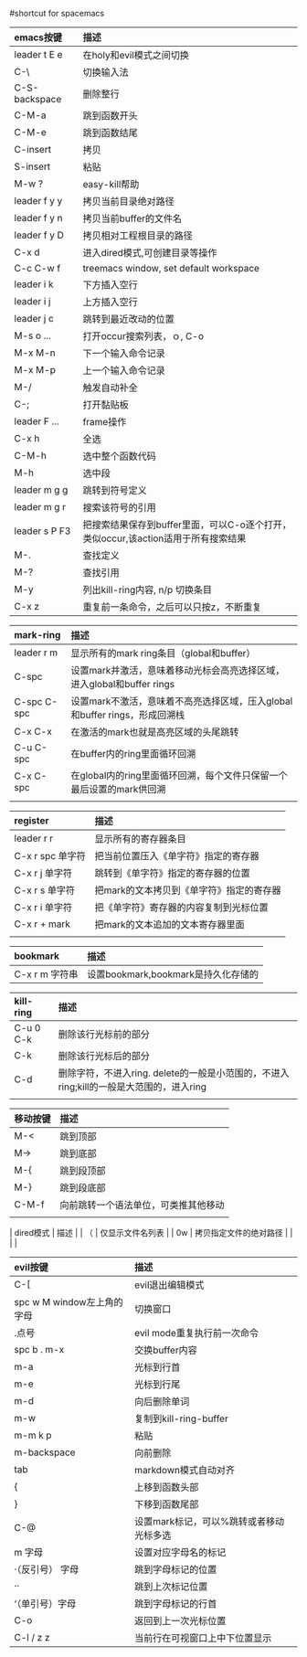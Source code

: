#shortcut for spacemacs

| emacs按键     | 描述                                                                              |
|:--------------|:----------------------------------------------------------------------------------|
| leader t E e  | 在holy和evil模式之间切换                                                          |
| C-\           | 切换输入法                                                                        |
| C-S-backspace | 删除整行                                                                          |
| C-M-a         | 跳到函数开头                                                                      |
| C-M-e         | 跳到函数结尾                                                                      |
| C-insert      | 拷贝                                                                              |
| S-insert      | 粘贴                                                                              |
| M-w ?         | easy-kill帮助                                                                     |
| leader f y y  | 拷贝当前目录绝对路径                                                              |
| leader f y n  | 拷贝当前buffer的文件名                                                            |
| leader f y D  | 拷贝相对工程根目录的路径                                                          |
| C-x d         | 进入dired模式,可创建目录等操作                                                    |
| C-c C-w f     | treemacs window, set default workspace                                            |
| leader i k    | 下方插入空行                                                                      |
| leader i j    | 上方插入空行                                                                      |
| leader j c    | 跳转到最近改动的位置                                                              |
| M-s o ...     | 打开occur搜索列表，ｏ, C-o                                                        |
| M-x M-n       | 下一个输入命令记录                                                                |
| M-x M-p       | 上一个输入命令记录                                                                |
| M-/           | 触发自动补全                                                                      |
| C-;           | 打开黏贴板                                                                        |
| leader F ...  | frame操作                                                                         |
| C-x h         | 全选                                                                              |
| C-M-h         | 选中整个函数代码                                                                  |
| M-h           | 选中段                                                                            |
| leader m g g  | 跳转到符号定义                                                                    |
| leader m g r  | 搜索该符号的引用                                                                  |
| leader s P F3 | 把搜索结果保存到buffer里面，可以C-o逐个打开，类似occur,该action适用于所有搜索结果 |
| M-.           | 查找定义                                                                          |
| M-?           | 查找引用                                                                          |
| M-y           | 列出kill-ring内容, n/p 切换条目                                                   |
| C-x z         | 重复前一条命令，之后可以只按z，不断重复                                                                                  |

| mark-ring   | 描述                                                                       |
| :---        | :---                                                                       |
| leader r m  | 显示所有的mark ring条目（global和buffer）                                  |
| C-spc       | 设置mark并激活，意味着移动光标会高亮选择区域，进入global和buffer rings     |
| C-spc C-spc | 设置mark不激活，意味着不高亮选择区域，压入global和buffer rings，形成回溯栈 |
| C-x C-x     | 在激活的mark也就是高亮区域的头尾跳转                                       |
| C-u C-spc   | 在buffer内的ring里面循环回溯                                               |
| C-x C-spc   | 在global内的ring里面循环回溯，每个文件只保留一个最后设置的mark供回溯       |
|             |                                                                            |

| register         | 描述                                     |
| :---             | :---                                     |
| leader r r       | 显示所有的寄存器条目                     |
| C-x r spc 单字符 | 把当前位置压入《单字符》指定的寄存器     |
| C-x r j 单字符   | 跳转到《单字符》指定的寄存器的位置       |
| C-x r s 单字符   | 把mark的文本拷贝到《单字符》指定的寄存器 |
| C-x r i 单字符   | 把《单字符》寄存器的内容复制到光标位置   |
| C-x r + mark     | 把mark的文本追加的文本寄存器里面         |
|                  |                            |

| bookmark       | 描述 |
| :---           | :--- |
| C-x r m 字符串 | 设置bookmark,bookmark是持久化存储的     |

| kill-ring | 描述                                                                                    |
| :---      | :---                                                                                    |
| C-u 0 C-k | 删除该行光标前的部分                                                                    |
| C-k       | 删除该行光标后的部分                                                                    |
| C-d       | 删除字符，不进入ring. delete的一般是小范围的，不进入ring;kill的一般是大范围的，进入ring |
|           |                                                          |

| 移动按键 | 描述                                 |
|:---------|:-------------------------------------|
| M-<      | 跳到顶部                             |
| M->      | 跳到底部                             |
| M-{      | 跳到段顶部                           |
| M-}      | 跳到段底部                           |
| C-M-f    | 向前跳转一个语法单位，可类推其他移动 |
|          |                                      |

| dired模式 | 描述                   |
| （        | 仅显示文件名列表       |
| 0w        | 拷贝指定文件的绝对路径 |
|           |                        |

| evil按键                   | 描述                                    |
|:---------------------------|:----------------------------------------|
| C-[                        | evil退出编辑模式                        |
| spc w M window左上角的字母 | 切换窗口                                |
| .点号                      | evil mode重复执行前一次命令             |
| spc b . m-x                | 交换buffer内容                          |
| m-a                        | 光标到行首                              |
| m-e                        | 光标到行尾                              |
| m-d                        | 向后删除单词                            |
| m-w                        | 复制到kill-ring-buffer                  |
| m-m k p                    | 粘贴                                    |
| m-backspace                | 向前删除                                |
| tab                        | markdown模式自动对齐                    |
| {                          | 上移到函数头部                          |
| }                          | 下移到函数尾部                          |
| C-@                        | 设置mark标记，可以%跳转或者移动光标多选 |
| m 字母                     | 设置对应字母名的标记                    |
| ·（反引号） 字母           | 跳到字母标记的位置                      |
| ··                         | 跳到上次标记位置                        |
| ‘（单引号）字母           | 跳到字母标记的行首                      |
| C-o                        | 返回到上一次光标位置                    |
| C-l / z z                  | 当前行在可视窗口上中下位置显示          |
